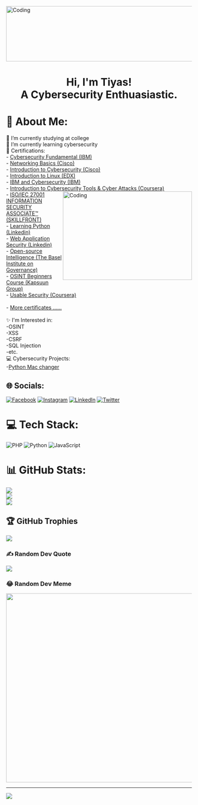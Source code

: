 <img alt="Coding" height="150" width="850" src="https://hellofuture.orange.com/app/uploads/2021/04/home-HF_GA-1920x1080-CYBERSECU.gif">
<h1 align="center">Hi, I'm Tiyas! <br>A Cybersecurity Enthuasiastic.</h1> 


# 💫 About Me:
🏫 I’m currently studying at college<br>🌱 I’m currently learning cybersecurity<br>📄  Certifications:<br>        - [Cybersecurity Fundamental (IBM) ](https://www.credly.com/badges/2bb1c379-a129-4fc5-97ff-8f888e9cdca5?source=linked_in_profile)<br>        - [Networking Basics (Cisco)](https://www.credly.com/badges/708319ed-dd72-4f76-b152-5a924cb911ec?source=linked_in_profile)<br>        - [Introduction to Cybersecurity (Cisco)](https://www.credly.com/badges/fb4cf1ab-641c-489a-8c27-38d44dab78c3?source=linked_in_profile)<br>        - [Introduction to Linux (EDX)](https://courses.edx.org/certificates/788e11c2d10747febcaf5ad63e05ad4e)<br>        - [IBM and Cybersecurity (IBM)](https://students.yourlearning.ibm.com/certificate/share/82b9c08e34ewogICJvYmplY3RJZCIgOiAiSUxCLVpLRERaS1lWWFlFWDFLVk4iLAogICJvYmplY3RUeXBlIiA6ICJBQ1RJVklUWSIsCiAgImxlYXJuZXJDTlVNIiA6ICIwOTg0MDM3UkVHIgp97763eaccc3-10)<br>        - [Introduction to Cybersecurity Tools & Cyber Attacks (Coursera)](https://www.coursera.org/account/accomplishments/certificate/JC358LUZT498)<img align="right" alt="Coding" height="240px" width="350" src="https://nebigdatahub.org/wp-content/uploads/2019/11/7T9364v.gif"><br>        - [ISO/IEC 27001 INFORMATION SECURITY ASSOCIATE™ (SKILLFRONT)](https://www.youtube.com/watch?v=E2MwRWxDBkA)<br>        - [Learning Python (Linkedin)](https://www.linkedin.com/learning/certificates/f459bcc783ff1e642359c2d51f9515deda66a5c4c905f19e4663ac3327bbe553?trk=share_certificate)<br>        - [Web Application Security (Linkedin)](https://www.linkedin.com/learning/certificates/36b410cc29b13702ada4638e3543c8fc593464f911f910f8047d07dfe846b31b?trk=share_certificate)<br>        - [Open-source Intelligence (The Basel Institute on Governance)](https://learn.baselgovernance.org/mod/customcert/view.php?id=3548&downloadown=1)<br>        - [OSINT Beginners Course (Kapsuun Group)](https://training.kapsuungroup.com/certificates/pxmgtpuw9q)<br>        - [Usable Security (Coursera)](https://www.coursera.org/account/accomplishments/verify/LK33VYXAE7LK?utm_source=link&utm_medium=certificate&utm_content=cert_image&utm_campaign=sharing_cta&utm_product=course)<br>        <br>        - [More certificates ...... ](https://www.linkedin.com/in/tiyas-adhikary-432271212/details/certifications)<br><br> ✨ I'm Interested in:<br>         -OSINT<br>         -XSS<br>         -CSRF<br>         -SQL Injection<br>         -etc.<br>💻 Cybersecurity Projects:<br>        -[Python Mac changer]()<br>      


## 🌐 Socials:
[![Facebook](https://img.shields.io/badge/Facebook-%231877F2.svg?logo=Facebook&logoColor=white)](https://facebook.com/tiyasadhikary.adhikary) [![Instagram](https://img.shields.io/badge/Instagram-%23E4405F.svg?logo=Instagram&logoColor=white)](https://instagram.com/tiyas_adhikary_official) [![LinkedIn](https://img.shields.io/badge/LinkedIn-%230077B5.svg?logo=linkedin&logoColor=white)](https://linkedin.com/in/tiyas-adhikary-432271212) [![Twitter](https://img.shields.io/badge/Twitter-%231DA1F2.svg?logo=Twitter&logoColor=white)](https://twitter.com/tiyas_adhikary) 

# 💻 Tech Stack:
![PHP](https://img.shields.io/badge/php-%23777BB4.svg?style=for-the-badge&logo=php&logoColor=white) ![Python](https://img.shields.io/badge/python-3670A0?style=for-the-badge&logo=python&logoColor=ffdd54) ![JavaScript](https://img.shields.io/badge/javascript-%23323330.svg?style=for-the-badge&logo=javascript&logoColor=%23F7DF1E)
# 📊 GitHub Stats:
![](https://github-readme-stats.vercel.app/api?username=Tiyas&theme=chartreuse-dark&hide_border=false&include_all_commits=false&count_private=true)<br/>
![](https://github-readme-streak-stats.herokuapp.com/?user=Tiyas&theme=chartreuse-dark&hide_border=false)<br/>
![](https://github-readme-stats.vercel.app/api/top-langs/?username=Tiyas&theme=chartreuse-dark&hide_border=false&include_all_commits=false&count_private=true&layout=compact)

## 🏆 GitHub Trophies
![](https://github-profile-trophy.vercel.app/?username=Tiyas&theme=radical&no-frame=false&no-bg=false&margin-w=4)

### ✍️ Random Dev Quote
![](https://quotes-github-readme.vercel.app/api?type=horizontal&theme=radical)

### 😂 Random Dev Meme
<img src="[https://imgflip.com/m/Hacker](https://i.imgflip.com/75blf5.jpg)" width="512px"/>

---
[![](https://visitcount.itsvg.in/api?id=Tiyas&icon=0&color=0)](https://visitcount.itsvg.in)
